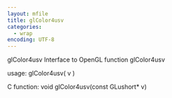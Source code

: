 ```yaml
---
layout: mfile
title: glColor4usv
categories:
  - wrap
encoding: UTF-8
---
```


glColor4usv  Interface to OpenGL function glColor4usv

usage:  glColor4usv( v )

C function:  void glColor4usv(const GLushort\* v)